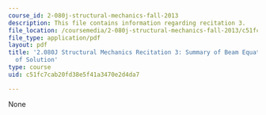 ```yaml
---
course_id: 2-080j-structural-mechanics-fall-2013
description: This file contains information regarding recitation 3.
file_location: /coursemedia/2-080j-structural-mechanics-fall-2013/c51fc7cab20fd38e5f41a3470e2d4da7_MIT2_080JF13_Recitation3.pdf
file_type: application/pdf
layout: pdf
title: '2.080J Structural Mechanics Recitation 3: Summary of Beam Equations and Methods
  of Solution'
type: course
uid: c51fc7cab20fd38e5f41a3470e2d4da7

---
```

None